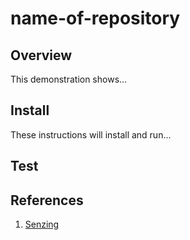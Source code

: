 # name-of-repository

## Overview

This demonstration shows...

## Install

These instructions will install and run...

## Test

## References

1. [Senzing](http://senzing.com)
